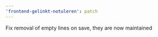 ```yaml
---
'frontend-gelinkt-notuleren': patch
---
```


Fix removal of empty lines on save, they are now maintained
